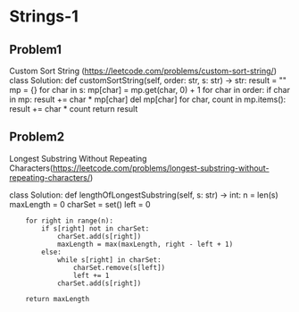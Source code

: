# Strings-1

## Problem1 
Custom Sort String (https://leetcode.com/problems/custom-sort-string/)
class Solution:
    def customSortString(self, order: str, s: str) -> str:
        result = ""
        mp = {}
        for char in s:
            mp[char] = mp.get(char, 0) + 1
        for char in order:
            if char in mp:
                result += char * mp[char]
                del mp[char]
        for char, count in mp.items():
            result += char * count
        return result



## Problem2 

Longest Substring Without Repeating Characters(https://leetcode.com/problems/longest-substring-without-repeating-characters/)

class Solution:
    def lengthOfLongestSubstring(self, s: str) -> int:
        n = len(s)
        maxLength = 0
        charSet = set()
        left = 0
        
        for right in range(n):
            if s[right] not in charSet:
                charSet.add(s[right])
                maxLength = max(maxLength, right - left + 1)
            else:
                while s[right] in charSet:
                    charSet.remove(s[left])
                    left += 1
                charSet.add(s[right])
        
        return maxLength
